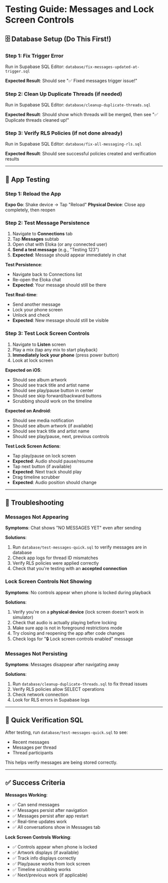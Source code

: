 # Testing Guide: Messages and Lock Screen Controls

## 🗄️ Database Setup (Do This First!)

### Step 1: Fix Trigger Error
Run in Supabase SQL Editor: `database/fix-messages-updated-at-trigger.sql`

**Expected Result**: Should see "✅ Fixed messages trigger issue!"

### Step 2: Clean Up Duplicate Threads (if needed)
Run in Supabase SQL Editor: `database/cleanup-duplicate-threads.sql`

**Expected Result**: Should show which threads will be merged, then see "✅ Duplicate threads cleaned up!"

### Step 3: Verify RLS Policies (if not done already)
Run in Supabase SQL Editor: `database/fix-all-messaging-rls.sql`

**Expected Result**: Should see successful policies created and verification results

---

## 📱 App Testing

### Step 1: Reload the App
**Expo Go**: Shake device → Tap "Reload"
**Physical Device**: Close app completely, then reopen

### Step 2: Test Message Persistence

1. Navigate to **Connections** tab
2. Tap **Messages** subtab
3. Open chat with Eloka (or any connected user)
4. **Send a test message** (e.g., "Testing 123")
5. **Expected**: Message should appear immediately in chat

**Test Persistence**:
- Navigate back to Connections list
- Re-open the Eloka chat
- **Expected**: Your message should still be there

**Test Real-time**:
- Send another message
- Lock your phone screen
- Unlock and check
- **Expected**: New message should still be visible

### Step 3: Test Lock Screen Controls

1. Navigate to **Listen** screen
2. Play a mix (tap any mix to start playback)
3. **Immediately lock your phone** (press power button)
4. Look at lock screen

**Expected on iOS**:
- Should see album artwork
- Should see track title and artist name
- Should see play/pause button in center
- Should see skip forward/backward buttons
- Scrubbing should work on the timeline

**Expected on Android**:
- Should see media notification
- Should see album artwork (if available)
- Should see track title and artist name
- Should see play/pause, next, previous controls

**Test Lock Screen Actions**:
- Tap play/pause on lock screen
- **Expected**: Audio should pause/resume
- Tap next button (if available)
- **Expected**: Next track should play
- Drag timeline scrubber
- **Expected**: Audio position should change

---

## 🐛 Troubleshooting

### Messages Not Appearing
**Symptoms**: Chat shows "NO MESSAGES YET" even after sending

**Solutions**:
1. Run `database/test-messages-quick.sql` to verify messages are in database
2. Check app logs for thread ID mismatches
3. Verify RLS policies were applied correctly
4. Check that you're testing with an **accepted connection**

### Lock Screen Controls Not Showing
**Symptoms**: No controls appear when phone is locked during playback

**Solutions**:
1. Verify you're on a **physical device** (lock screen doesn't work in simulator)
2. Check that audio is actually playing before locking
3. Make sure app is not in foreground restrictions mode
4. Try closing and reopening the app after code changes
5. Check logs for "🔒 Lock screen controls enabled" message

### Messages Not Persisting
**Symptoms**: Messages disappear after navigating away

**Solutions**:
1. Run `database/cleanup-duplicate-threads.sql` to fix thread issues
2. Verify RLS policies allow SELECT operations
3. Check network connection
4. Look for RLS errors in Supabase logs

---

## 📝 Quick Verification SQL

After testing, run `database/test-messages-quick.sql` to see:
- Recent messages
- Messages per thread
- Thread participants

This helps verify messages are being stored correctly.

---

## ✅ Success Criteria

**Messages Working**:
- ✅ Can send messages
- ✅ Messages persist after navigation
- ✅ Messages persist after app restart
- ✅ Real-time updates work
- ✅ All conversations show in Messages tab

**Lock Screen Controls Working**:
- ✅ Controls appear when phone is locked
- ✅ Artwork displays (if available)
- ✅ Track info displays correctly
- ✅ Play/pause works from lock screen
- ✅ Timeline scrubbing works
- ✅ Next/previous work (if applicable)

